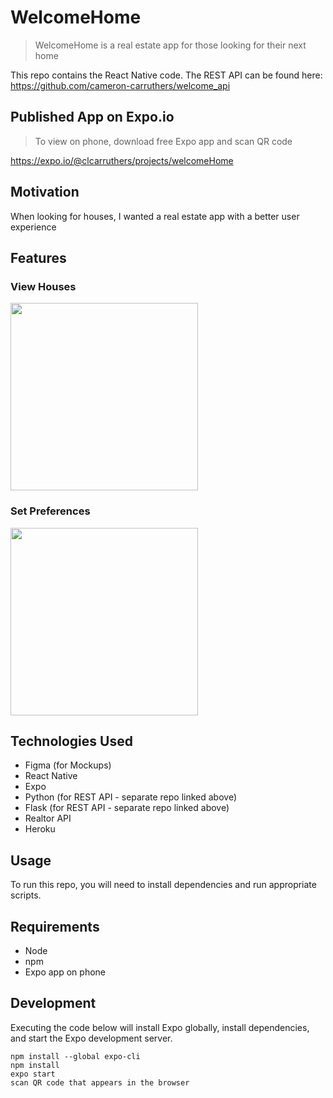 # WelcomeHome

> WelcomeHome is a real estate app for those looking for their next home

This repo contains the React Native code.  The REST API can be found here: https://github.com/cameron-carruthers/welcome_api

## Published App on Expo.io

> To view on phone, download free Expo app and scan QR code

https://expo.io/@clcarruthers/projects/welcomeHome

## Motivation

When looking for houses, I wanted a real estate app with a better user experience

## Features

### View Houses

<img src="https://github.com/cameron-carruthers/welcome-home/blob/main/view-houses.gif" width="300">

### Set Preferences

<img src="https://github.com/cameron-carruthers/welcome-home/blob/main/set-preferences.gif" width="300">

## Technologies Used

- Figma (for Mockups)
- React Native
- Expo
- Python (for REST API - separate repo linked above)
- Flask (for REST API - separate repo linked above)
- Realtor API
- Heroku

## Usage

To run this repo, you will need to install dependencies and run appropriate scripts.

## Requirements

- Node
- npm
- Expo app on phone

## Development

Executing the code below will install Expo globally, install dependencies, and start the Expo development server.

```
npm install --global expo-cli
npm install
expo start
scan QR code that appears in the browser

```
